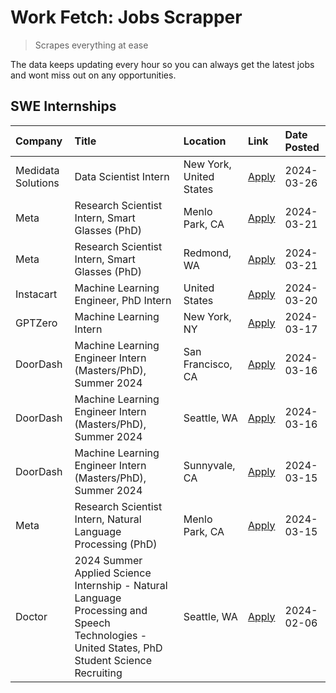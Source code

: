 # Work Fetch: Jobs Scrapper
> Scrapes everything at ease

The data keeps updating every hour so you can always get the latest jobs and wont miss out on any opportunities.

## SWE Internships
<!--START_SECTION:workfetch-->
| Company            | Title                                                                                                                                        | Location                | Link                                                                                                                                                                                                                                                                                                                                                 | Date Posted   |
|:-------------------|:---------------------------------------------------------------------------------------------------------------------------------------------|:------------------------|:-----------------------------------------------------------------------------------------------------------------------------------------------------------------------------------------------------------------------------------------------------------------------------------------------------------------------------------------------------|:--------------|
| Medidata Solutions | Data Scientist Intern                                                                                                                        | New York, United States | [Apply](https://www.linkedin.com/jobs/view/data-scientist-intern-at-medidata-solutions-3810253704?position=12&pageNum=0&refId=N7PwdBpjvii8EMqAAQiKag%3D%3D&trackingId=rYzjK7LAVIaoesMy51ggQg%3D%3D&trk=public_jobs_jserp-result_search-card)                                                                                                         | 2024-03-26    |
| Meta               | Research Scientist Intern, Smart Glasses (PhD)                                                                                               | Menlo Park, CA          | [Apply](https://www.linkedin.com/jobs/view/research-scientist-intern-smart-glasses-phd-at-meta-3811308332?position=9&pageNum=0&refId=N7PwdBpjvii8EMqAAQiKag%3D%3D&trackingId=gMUNIptyHxE96KCTJwKVYg%3D%3D&trk=public_jobs_jserp-result_search-card)                                                                                                  | 2024-03-21    |
| Meta               | Research Scientist Intern, Smart Glasses (PhD)                                                                                               | Redmond, WA             | [Apply](https://www.linkedin.com/jobs/view/research-scientist-intern-smart-glasses-phd-at-meta-3811304794?position=10&pageNum=0&refId=N7PwdBpjvii8EMqAAQiKag%3D%3D&trackingId=xHKD%2FkLOedX835%2BgQUHvpw%3D%3D&trk=public_jobs_jserp-result_search-card)                                                                                             | 2024-03-21    |
| Instacart          | Machine Learning Engineer, PhD Intern                                                                                                        | United States           | [Apply](https://www.linkedin.com/jobs/view/machine-learning-engineer-phd-intern-at-instacart-3815634369?position=5&pageNum=0&refId=N7PwdBpjvii8EMqAAQiKag%3D%3D&trackingId=%2BzhOLnpPIdioALCcANKYYQ%3D%3D&trk=public_jobs_jserp-result_search-card)                                                                                                  | 2024-03-20    |
| GPTZero            | Machine Learning Intern                                                                                                                      | New York, NY            | [Apply](https://www.linkedin.com/jobs/view/machine-learning-intern-at-gptzero-3860723963?position=11&pageNum=0&refId=N7PwdBpjvii8EMqAAQiKag%3D%3D&trackingId=tnAlE5Rq0iXv6CK2Apm0uQ%3D%3D&trk=public_jobs_jserp-result_search-card)                                                                                                                  | 2024-03-17    |
| DoorDash           | Machine Learning Engineer Intern (Masters/PhD), Summer 2024                                                                                  | San Francisco, CA       | [Apply](https://www.linkedin.com/jobs/view/machine-learning-engineer-intern-masters-phd-summer-2024-at-doordash-3736457737?position=3&pageNum=0&refId=N7PwdBpjvii8EMqAAQiKag%3D%3D&trackingId=d2tY8wQNhGw3dw5en%2FNxZw%3D%3D&trk=public_jobs_jserp-result_search-card)                                                                               | 2024-03-16    |
| DoorDash           | Machine Learning Engineer Intern (Masters/PhD), Summer 2024                                                                                  | Seattle, WA             | [Apply](https://www.linkedin.com/jobs/view/machine-learning-engineer-intern-masters-phd-summer-2024-at-doordash-3736455966?position=4&pageNum=0&refId=N7PwdBpjvii8EMqAAQiKag%3D%3D&trackingId=XASmn39sPO4qFwGoR3pCtw%3D%3D&trk=public_jobs_jserp-result_search-card)                                                                                 | 2024-03-16    |
| DoorDash           | Machine Learning Engineer Intern (Masters/PhD), Summer 2024                                                                                  | Sunnyvale, CA           | [Apply](https://www.linkedin.com/jobs/view/machine-learning-engineer-intern-masters-phd-summer-2024-at-doordash-3736454973?position=2&pageNum=0&refId=N7PwdBpjvii8EMqAAQiKag%3D%3D&trackingId=sOpQuRmNwsuwDfVGZMRY9Q%3D%3D&trk=public_jobs_jserp-result_search-card)                                                                                 | 2024-03-15    |
| Meta               | Research Scientist Intern, Natural Language Processing (PhD)                                                                                 | Menlo Park, CA          | [Apply](https://www.linkedin.com/jobs/view/research-scientist-intern-natural-language-processing-phd-at-meta-3858718375?position=13&pageNum=0&refId=N7PwdBpjvii8EMqAAQiKag%3D%3D&trackingId=8xFBJx0%2FUqKFVkxMrtMXsw%3D%3D&trk=public_jobs_jserp-result_search-card)                                                                                 | 2024-03-15    |
| Doctor             | 2024 Summer Applied Science Internship - Natural Language Processing and Speech Technologies - United States, PhD Student Science Recruiting | Seattle, WA             | [Apply](https://www.linkedin.com/jobs/view/2024-summer-applied-science-internship-natural-language-processing-and-speech-technologies-united-states-phd-student-science-recruiting-at-doctor-3819405754?position=14&pageNum=0&refId=N7PwdBpjvii8EMqAAQiKag%3D%3D&trackingId=OosQYZGcyajpR%2F52VzdkrQ%3D%3D&trk=public_jobs_jserp-result_search-card) | 2024-02-06    |
<!--END_SECTION:workfetch-->

